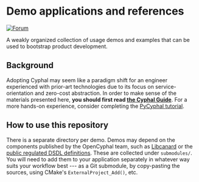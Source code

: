 # Demo applications and references

[![Forum](https://img.shields.io/discourse/users.svg?server=https%3A%2F%2Fforum.opencyphal.org&color=1700b3)](https://forum.opencyphal.org)

A weakly organized collection of usage demos and examples that can be used to bootstrap product development.


## Background

Adopting Cyphal may seem like a paradigm shift for an engineer experienced with prior-art technologies
due to its focus on service-orientation and zero-cost abstraction.
In order to make sense of the materials presented here,
**you should first read [the Cyphal Guide](https://opencyphal.org/guide)**.
For a more hands-on experience, consider completing the
[PyCyphal tutorial](https://pycyphal.readthedocs.io/en/stable/pages/demo.html).


## How to use this repository

There is a separate directory per demo.
Demos may depend on the components published by the OpenCyphal team, such as
[Libcanard](https://github.com/OpenCyphal/libcanard) or the
[public regulated DSDL definitions](https://github.com/OpenCyphal/public_regulated_data_types/).
These are collected under `submodules/`.
You will need to add them to your application separately in whatever way suits your workflow best ---
as a Git submodule, by copy-pasting the sources, using CMake's `ExternalProject_Add()`, etc.
